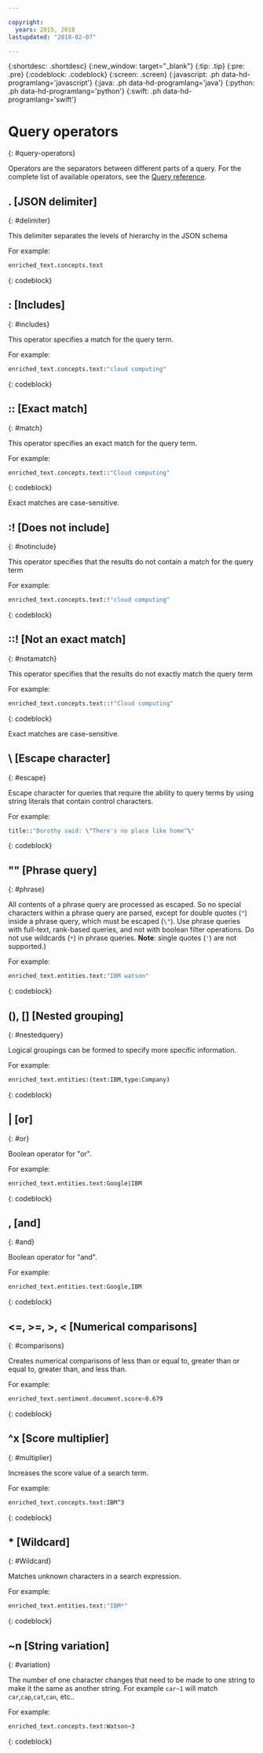 ```yaml
---

copyright:
  years: 2015, 2018
lastupdated: "2018-02-07"

---
```


{:shortdesc: .shortdesc}
{:new_window: target="_blank"}
{:tip: .tip}
{:pre: .pre}
{:codeblock: .codeblock}
{:screen: .screen}
{:javascript: .ph data-hd-programlang='javascript'}
{:java: .ph data-hd-programlang='java'}
{:python: .ph data-hd-programlang='python'}
{:swift: .ph data-hd-programlang='swift'}

# Query operators
{: #query-operators}

Operators are the separators between different parts of a query. For the complete list of available operators, see the [Query reference](/docs/services/discovery/query-reference.html#operators).

## . \[JSON delimiter\]
{: #delimiter}

This delimiter separates the levels of hierarchy in the JSON schema

For example:
```bash
enriched_text.concepts.text
```
{: codeblock}

## : \[Includes\]
{: #includes}

This operator specifies a match for the query term.

For example:
```bash
enriched_text.concepts.text:"cloud computing"
```
{: codeblock}

## :: \[Exact match\]
{: #match}

This operator specifies an exact match for the query term.

For example:
```bash
enriched_text.concepts.text::"Cloud computing"
```
{: codeblock}

Exact matches are case-sensitive.

## :! \[Does not include\]
{: #notinclude}

This operator specifies that the results do not contain a match for the query term

For example:
```bash
enriched_text.concepts.text:!"cloud computing"
```
{: codeblock}

## ::! \[Not an exact match\]
{: #notamatch}

This operator specifies that the results do not exactly match the query term

For example:
```bash
enriched_text.concepts.text::!"Cloud computing"
```
{: codeblock}

Exact matches are case-sensitive.

## \\ \[Escape character\]
{: #escape}

Escape character for queries that require the ability to query terms by using string literals that contain control characters.

For example:
```bash
title::"Dorothy said: \"There's no place like home"\"
```
{: codeblock}

## "" \[Phrase query\]
{: #phrase}

All contents of a phrase query are processed as escaped. So no special characters within a phrase query are parsed, except for double quotes (`"`) inside a phrase query, which must be escaped (`\"`). Use phrase queries with full-text, rank-based queries, and not with boolean filter operations. Do not use wildcards (`*`) in phrase queries. **Note**: single quotes (`'`) are not supported.)

For example:
```bash
enriched_text.entities.text:"IBM watson"
```
{: codeblock}

## (), \[\] \[Nested grouping\]
{: #nestedquery}

Logical groupings can be formed to specify more specific information.

For example:
```bash
enriched_text.entities:(text:IBM,type:Company)
```
{: codeblock}

## \| \[or\]
{: #or}

Boolean operator for "or".

For example:
```bash
enriched_text.entities.text:Google|IBM
```
{: codeblock}

## , \[and\]
{: #and}

Boolean operator for "and".

For example:
```bash
enriched_text.entities.text:Google,IBM
```
{: codeblock}

## <=, >=, >, < \[Numerical comparisons\]
{: #comparisons}

Creates numerical comparisons of less than or equal to, greater than or equal to, greater than, and less than.

For example:
```bash
enriched_text.sentiment.document.score>0.679
```
{: codeblock}

## ^x \[Score multiplier\]
{: #multiplier}

Increases the score value of a search term.

For example:
```bash
enriched_text.concepts.text:IBM^3
```
{: codeblock}

## * \[Wildcard\]
{: #Wildcard}

Matches unknown characters in a search expression.

For example:
```bash
enriched_text.entities.text:"IBM*"
```
{: codeblock}

## ~n \[String variation\]
{: #variation}

The number of one character changes that need to be made to one string to make it the same as another string. For example `car~1` will match `car`,`cap`,`cat`,`can`, etc..

For example:
```bash
enriched_text.concepts.text:Watson~3
```
{: codeblock}
